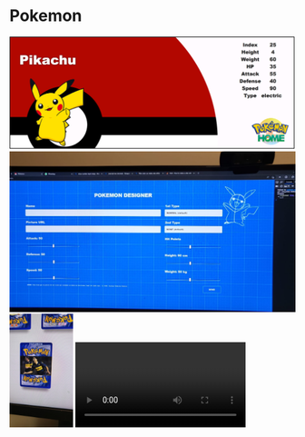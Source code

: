 # Pokemon

<img src="./client/misc1.png"/>
<img src="./client/misc2.jpg"/>
<img src="./client/misc3.jpg" height="200px"/>
<video src='/client/misc1.mp4'/>
<video src='/client/misc2.mp4'/>

